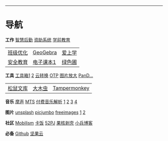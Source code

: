 ___
# 导航

**工作**
[智慧后勤](http://www.xyzhhq.cn)
[资助系统](http://xszz.scedu.net)
[学前教育](http://xqxt.scedu.net)

<table style="margin-left: auto; margin-right: auto;">
<tr><!--第一行-->
<td><!--第一格内容-->
<a href="https://care.seewo.com/" target="_blank">班级优化</a>
</td>
<td><!--第二格内容-->
<a href="https://www.geogebra.org/" target="_blank">GeoGebra</a>
</td>
<td><!--第三格内容-->
<a href="https://www.i-school.net" target="_blank">爱上学</a>
</td>
</tr>
<tr><!--第二行-->
<td><!--第一格内容-->
<a href="https://neijiang.xueanquan.com" target="_blank">安全教育</a>
</td>
<td><!--第二格内容-->
<a href="http://www.shuxue9.com/" target="_blank">电子课本</a><a href="http://www.wsbedu.com/" target="_blank">1</a>
</td>
<td><!--第三格内容-->
<a href="http://www.lspjy.com/forum.php?gid=7" target="_blank">绿色圃</a>
</td>
</tr>
</table>

**工具**
[工具箱1](https://miku.tools/)
[2](http://tool.liumingye.cn/)
[云转换](https://www.360converter.com/)
[OTP](https://otp.landian.vip)
[图片放大](http://bigjpg.com/)
[PanD...](https://www.baiduwp.com)

<table style="margin-left: auto; margin-right: auto;">
<tr><!--第一行-->
<td><!--第一格内容-->
<a href="http://www.superlgr.com/wenku.html" target="_blank">松鼠文库</a>
</td>
<td><!--第二格内容-->
<a href="http://www.yaersen.com/" target="_blank">大木虫</a>
</td>
<td><!--第三格内容-->
<a href="https://greasyfork.org/zh-CN/scripts/379893" target="_blank">Tampermonkey</a>
</td>
</tr>
</table>

**音乐**
[摩声](http://moresound.tk/music/)
[MTS](http://tool.yijingying.com/musictools/)
[付费音乐解析](http://www.66re.cn/vip/163.html)
[1](http://tool.liumingye.cn/music/)
[2](http://music.886la.cc/)
[3](http://www.dy23.xyz/music/)
[4](http://music.zhuolin.wang/)

**图片**
[unsplash](https://unsplash.com/)
[picjumbo](https://picjumbo.com/)
[freeimages](https://cn.freeimages.com/)
[1](https://visualhunt.com/)
[2](https://stocksnap.io)

**社区**
[Mobilism](https://forum.mobilism.org)
[卡饭](https://www.kafan.cn/)
[52PJ](https://www.52pojie.cn/)
[果核剥壳](https://www.ghpym.com/)
[小兵博客](http://www.xnbing.com/)

**必备**
[Github](https://github.com)
[坚果云](https://www.jianguoyun.com)

